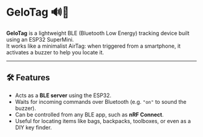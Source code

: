 # GeloTag 🔊📍

**GeloTag** is a lightweight BLE (Bluetooth Low Energy) tracking device built using an ESP32 SuperMini.  
It works like a minimalist AirTag: when triggered from a smartphone, it activates a buzzer to help you locate it.

---

## 🛠 Features

- Acts as a **BLE server** using the ESP32.
- Waits for incoming commands over Bluetooth (e.g. `"on"` to sound the buzzer).
- Can be controlled from any BLE app, such as **nRF Connect**.
- Useful for locating items like bags, backpacks, toolboxes, or even as a DIY key finder.
